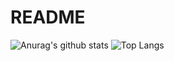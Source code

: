 # README

![Anurag's github stats](https://github-readme-stats.vercel.app/api?username=YunshiuanOAO&theme=vue-dark)
![Top Langs](https://github-readme-stats.vercel.app/api/top-langs/?username=YunshiuanOAO&layout=compact&theme=vue-dark)

